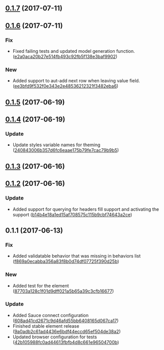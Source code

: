 <a name="0.1.7"></a>
## [0.1.7](https://github.com/advanced-rest-client/headers-form-editor/compare/0.1.6...v0.1.7) (2017-07-11)




<a name="0.1.6"></a>
## [0.1.6](https://github.com/advanced-rest-client/headers-form-editor/compare/0.1.5...v0.1.6) (2017-07-11)


### Fix

* Fixed failing tests and updated model generation function. ([e2a0aca20b27e514fb493c92fb5f138e3baf9902](https://github.com/advanced-rest-client/headers-form-editor/commit/e2a0aca20b27e514fb493c92fb5f138e3baf9902))

### New

* Added support to aut-add next row when leaving value field. ([ee3bfd9f532f0e343e2e48536212321f3482eba6](https://github.com/advanced-rest-client/headers-form-editor/commit/ee3bfd9f532f0e343e2e48536212321f3482eba6))



<a name="0.1.5"></a>
## [0.1.5](https://github.com/advanced-rest-client/headers-form-editor/compare/0.1.4...v0.1.5) (2017-06-19)




<a name="0.1.4"></a>
## [0.1.4](https://github.com/advanced-rest-client/headers-form-editor/compare/0.1.3...v0.1.4) (2017-06-19)


### Update

* Update styles variable names for theming ([240843006b357d6fc6eaae175b79fe7cac79b9b5](https://github.com/advanced-rest-client/headers-form-editor/commit/240843006b357d6fc6eaae175b79fe7cac79b9b5))



<a name="0.1.3"></a>
## [0.1.3](https://github.com/advanced-rest-client/headers-form-editor/compare/0.1.2...v0.1.3) (2017-06-16)




<a name="0.1.2"></a>
## [0.1.2](https://github.com/advanced-rest-client/headers-form-editor/compare/0.1.1...v0.1.2) (2017-06-16)


### Update

* Added support for querying for headers fill support and activating the support ([b14b4e18a1ed15af708575c115b9cbf74643a2ce](https://github.com/advanced-rest-client/headers-form-editor/commit/b14b4e18a1ed15af708575c115b9cbf74643a2ce))



<a name="0.1.1"></a>
## 0.1.1 (2017-06-13)


### Fix

* Added validatable behavior that was missing in behaviors list ([f869a0ecabba356a83f8b0d74df07725f390d25b](https://github.com/advanced-rest-client/headers-form-editor/commit/f869a0ecabba356a83f8b0d74df07725f390d25b))

### New

* Added test for the element ([87703a128c1f01d9dff021a5b65a39c3cfb16677](https://github.com/advanced-rest-client/headers-form-editor/commit/87703a128c1f01d9dff021a5b65a39c3cfb16677))

### Update

* Added Sauce connect configuration ([608ad41cd2671c9d46afd55bb6408165d067ca17](https://github.com/advanced-rest-client/headers-form-editor/commit/608ad41cd2671c9d46afd55bb6408165d067ca17))
* Finished stable element release ([9a0adb2c61ad4436e6bdf44eccd65ef504de38a2](https://github.com/advanced-rest-client/headers-form-editor/commit/9a0adb2c61ad4436e6bdf44eccd65ef504de38a2))
* Updated browser configuration for tests ([42b105988fc0ad44613fbfb4d8c661e96504700b](https://github.com/advanced-rest-client/headers-form-editor/commit/42b105988fc0ad44613fbfb4d8c661e96504700b))




